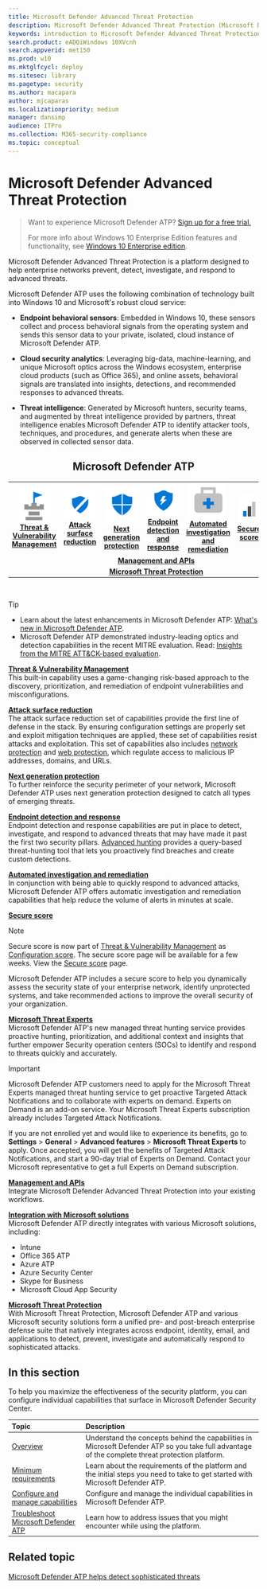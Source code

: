 ```yaml
---
title: Microsoft Defender Advanced Threat Protection
description: Microsoft Defender Advanced Threat Protection (Microsoft Defender ATP) is an enterprise security platform that helps defend against advanced persistent threats.
keywords: introduction to Microsoft Defender Advanced Threat Protection, introduction to Microsoft Defender ATP, cybersecurity, advanced persistent threat, enterprise security, machine behavioral sensor, cloud security, analytics, threat intelligence, attack surface reduction, next generation protection, automated investigation and remediation, microsoft threat experts, secure score, advanced hunting, microsoft threat protection, cyber threat hunting
search.product: eADQiWindows 10XVcnh
search.appverid: met150
ms.prod: w10
ms.mktglfcycl: deploy
ms.sitesec: library
ms.pagetype: security
ms.author: macapara
author: mjcaparas
ms.localizationpriority: medium
manager: dansimp
audience: ITPro
ms.collection: M365-security-compliance 
ms.topic: conceptual
---
```


# Microsoft Defender Advanced Threat Protection

> Want to experience Microsoft Defender ATP? [Sign up for a free trial.](https://www.microsoft.com/microsoft-365/windows/microsoft-defender-atp?ocid=docs-wdatp-main-abovefoldlink)
>
> For more info about Windows 10 Enterprise Edition features and functionality, see [Windows 10 Enterprise edition](https://www.microsoft.com/WindowsForBusiness/buy).

Microsoft Defender Advanced Threat Protection is a platform designed to help enterprise networks prevent, detect, investigate, and respond to advanced threats.

Microsoft Defender ATP uses the following combination of technology built into Windows 10 and Microsoft's robust cloud service:

-   **Endpoint behavioral sensors**: Embedded in Windows 10, these sensors
    collect and process behavioral signals from the operating system and sends this sensor data to your private, isolated, cloud instance of Microsoft Defender ATP.


-   **Cloud security analytics**: Leveraging big-data, machine-learning, and
    unique Microsoft optics across the Windows ecosystem,
    enterprise cloud products (such as Office 365), and online assets, behavioral signals
    are translated into insights, detections, and recommended responses
    to advanced threats.

-   **Threat intelligence**: Generated by Microsoft hunters, security teams,
    and augmented by threat intelligence provided by partners, threat
    intelligence enables Microsoft Defender ATP to identify attacker
    tools, techniques, and procedures, and generate alerts when these
    are observed in collected sensor data.


<center><h2>Microsoft Defender ATP</center></h2>
<table>
<tr>
<td><a href="#tvm"><center><img src="images/TVM_icon.png"> <br><b>Threat & Vulnerability Management</b></center></a></td>
<td><a href="#asr"><center><img src="images/ASR_icon.png"><br><b>Attack surface reduction</b></center></a></td>
<td><center><a href="#ngp"><img src="images/ngp_icon.png"><br> <b>Next generation protection</b></a></center></td>
<td><center><a href="#edr"><img src="images/edr_icon.png"><br> <b>Endpoint detection and response</b></a></center></td>
<td><center><a href="#ai"><img src="images/AR_icon.png"><br> <b>Automated investigation and remediation</b></a></center></td>
<td><center><a href="#ss"><img src="images/SS_icon.png"><br><b>Secure score</b></a></center></td>
<td><center><a href="#mte"><img src="images/MTE_icon.png"><br> <b>Microsoft Threat Experts</b></a></center></td>
</tr>
<tr>
<td colspan="7">
<a href="#apis"><center><b>Management and APIs</a></b></center></td>
</tr>
<tr>
<td colspan="7"><a href="#mtp"><center><b>Microsoft Threat Protection</a></center></b></td>
</tr>
</table>
<br>


> [!TIP]
> - Learn about the latest enhancements in Microsoft Defender ATP: [What's new in Microsoft Defender ATP](https://cloudblogs.microsoft.com/microsoftsecure/2018/11/15/whats-new-in-windows-defender-atp/).
> - Microsoft Defender ATP demonstrated industry-leading optics and detection capabilities in the recent MITRE evaluation. Read: [Insights from the MITRE ATT&CK-based evaluation](https://cloudblogs.microsoft.com/microsoftsecure/2018/12/03/insights-from-the-mitre-attack-based-evaluation-of-windows-defender-atp/).

<a name="tvm"></a>

**[Threat & Vulnerability Management](next-gen-threat-and-vuln-mgt.md)**<br>
This built-in capability uses a game-changing risk-based approach to the discovery, prioritization, and remediation of endpoint vulnerabilities and misconfigurations. 

<a name="asr"></a>

**[Attack surface reduction](overview-attack-surface-reduction.md)**<br>
The attack surface reduction set of capabilities provide the first line of defense in the stack. By ensuring configuration settings are properly set and exploit mitigation techniques are applied, these set of capabilities resist attacks and exploitation. This set of capabilities also includes [network protection](network-protection.md) and [web protection](web-protection-overview.md), which regulate access to malicious IP addresses, domains, and URLs. 

<a name="ngp"></a>

**[Next generation protection](https://docs.microsoft.com/windows/security/threat-protection/windows-defender-antivirus/windows-defender-antivirus-in-windows-10)**<br>
To further reinforce the security perimeter of your network, Microsoft Defender ATP uses next generation protection designed to catch all types of emerging threats.

<a name="edr"></a>

**[Endpoint detection and response](overview-endpoint-detection-response.md)**<br>
Endpoint detection and response capabilities are put in place to detect, investigate, and respond to advanced threats that may have made it past the first two security pillars. [Advanced hunting](advanced-hunting-overview.md) provides a query-based threat-hunting tool that lets you proactively find breaches and create custom detections.

<a name="ai"></a>

**[Automated investigation and remediation](automated-investigations.md)**<br>
In conjunction with being able to quickly respond to advanced attacks, Microsoft Defender ATP offers automatic investigation and remediation capabilities that help reduce the volume of alerts in minutes at scale. 

<a name="ss"></a>

**[Secure score](overview-secure-score.md)**<br>
> [!NOTE]
>  Secure score is now part of [Threat & Vulnerability Management](next-gen-threat-and-vuln-mgt.md) as [Configuration score](configuration-score.md). The secure score page will be available for a few weeks. View the [Secure score](https://docs.microsoft.com/windows/security/threat-protection/microsoft-defender-atp/overview-secure-score) page.

Microsoft Defender ATP includes a secure score to help you dynamically assess the security state of your enterprise network, identify unprotected systems, and take recommended actions to improve the overall security of your organization.

<a name="mte"></a>

**[Microsoft Threat Experts](microsoft-threat-experts.md)**<br>
Microsoft Defender ATP's new managed threat hunting service provides proactive hunting, prioritization, and additional context and insights that further empower Security operation centers (SOCs) to identify and respond to threats quickly and accurately.

>[!IMPORTANT]
>Microsoft Defender ATP customers need to apply for the Microsoft Threat Experts managed threat hunting service to get proactive Targeted Attack Notifications and to collaborate with experts on demand. Experts on Demand is an add-on service. Your Microsoft Threat Experts subscription already includes Targeted Attack Notifications.<p>
><p>If you are not enrolled yet and would like to experience its benefits, go to <b>Settings</b> > <b>General</b> > <b>Advanced features</b> > <b>Microsoft Threat Experts</b> to apply. Once accepted, you will get the benefits of Targeted Attack Notifications, and start a  90-day trial of Experts on Demand. Contact your Microsoft representative to get a full Experts on Demand subscription.

<a name="apis"></a>

**[Management and APIs](management-apis.md)**<br>
Integrate Microsoft Defender Advanced Threat Protection into your existing workflows.

<a name="mtp"></a>

**[Integration with Microsoft solutions](threat-protection-integration.md)** <br>
 Microsoft Defender ATP directly integrates with various Microsoft solutions, including:
- Intune
- Office 365 ATP
- Azure ATP
- Azure Security Center
- Skype for Business 
- Microsoft Cloud App Security

**[Microsoft Threat Protection](https://docs.microsoft.com/microsoft-365/security/mtp/microsoft-threat-protection)**<br>
 With Microsoft Threat Protection, Microsoft Defender ATP and various Microsoft security solutions form a unified pre- and post-breach enterprise defense suite that natively integrates across endpoint, identity, email, and applications to detect, prevent, investigate and automatically respond to sophisticated attacks.

## In this section
To help you maximize the effectiveness of the security platform, you can configure individual capabilities that surface in Microsoft Defender Security Center. 

Topic | Description
:---|:---
[Overview](overview.md) | Understand the concepts behind the capabilities in Microsoft Defender ATP so you take full advantage of the complete threat protection platform. 
[Minimum requirements](minimum-requirements.md) | Learn about the requirements of the platform and the initial steps you need to take to get started with Microsoft Defender ATP.
[Configure and manage capabilities](onboard.md)| Configure and manage the individual capabilities in Microsoft Defender ATP. 
[Troubleshoot Microsoft Defender ATP](troubleshoot-mdatp.md) | Learn how to address issues that you might encounter while using the platform.

## Related topic
[Microsoft Defender ATP helps detect sophisticated threats](https://www.microsoft.com/itshowcase/Article/Content/854/Windows-Defender-ATP-helps-detect-sophisticated-threats)

